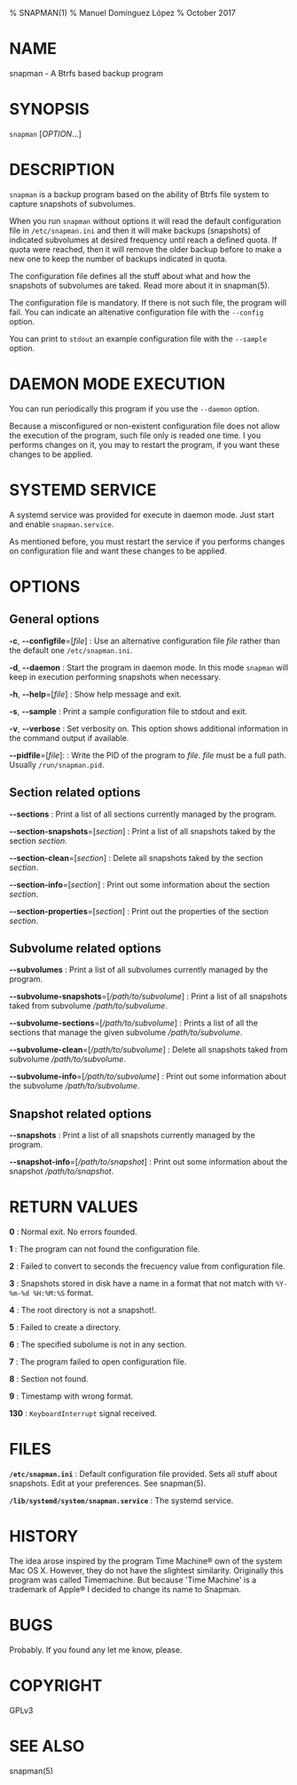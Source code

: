 % SNAPMAN(1)
% Manuel Domínguez López
% October 2017

# NAME

snapman - A Btrfs based backup program

# SYNOPSIS

`snapman` [*OPTION*...]

# DESCRIPTION

`snapman` is a backup program based on the ability of Btrfs file system to 
capture snapshots of subvolumes.

When you run `snapman` without options it will read the default 
configuration file in `/etc/snapman.ini` and then it will make 
backups (snapshots) of indicated subvolumes at desired frequency until
reach a defined quota. If quota were reached, then it will remove the older
backup before to make a new one to keep the number of backups indicated in
quota.

The configuration file defines all the stuff about what and how the 
snapshots of subvolumes are taked. Read more about it in snapman(5).

The configuration file is mandatory. If there is not such file, the 
program will fail. You can indicate an altenative configuration file
with the `--config` option.

You can print to `stdout` an example configuration file with the 
`--sample` option.

# DAEMON MODE EXECUTION

You can run periodically this program if you use the `--daemon` option.

Because a misconfigured or non-existent configuration file does not allow the 
execution of the program, such file only is readed one time. I you performs 
changes on it, you may to restart the program, if you want these changes to be 
applied.

# SYSTEMD SERVICE

A systemd service was provided for execute in daemon mode. Just start and 
enable `snapman.service`.

As mentioned before, you must restart the service if you performs changes on 
configuration file and want these changes to be applied.

# OPTIONS

## General options

**-c**, **--configfile**=[*file*]
:    Use an alternative configuration file *file* rather than the default one 
`/etc/snapman.ini`.

**-d**, **--daemon**
:    Start the program in daemon mode. In this mode `snapman` will keep in 
execution performing snapshots when necessary.

**-h**, **--help**=[*file*]
:    Show help message and exit.
  
**-s**, **--sample**
:    Print a sample configuration file to stdout and exit.
  
**-v**, **--verbose**
:    Set verbosity on. This option shows additional information in the command 
output if available.

**--pidfile**=[*file*]:
:    Write the PID of the program to *file*. *file* must be a full path. 
Usually `/run/snapman.pid`.


## Section related options

**--sections**
:   Print a list of all sections currently managed by the program.

**--section-snapshots**=[*section*]
:   Print a list of all snapshots taked by the section *section*.

**--section-clean**=[*section*]
:   Delete all snapshots taked by the section *section*.

**--section-info**=[*section*]
:   Print out some information about the section *section*.

**--section-properties**=[*section*]
:   Print out the properties of the section *section*.

## Subvolume related options

**--subvolumes**
:   Print a list of all subvolumes currently managed by the program.

**--subvolume-snapshots**=[*/path/to/subvolume*]
:   Print a list of all snapshots taked from subvolume */path/to/subvolume*.

**--subvolume-sections**=[*/path/to/subvolume*]
:   Prints a list of all the sections that manage the given subvolume
*/path/to/subvolume*.

**--subvolume-clean**=[*/path/to/subvolume*]
:   Delete all snapshots taked from subvolume */path/to/subvolume*.

**--subvolume-info**=[*/path/to/subvolume*]
:   Print out some information about the subvolume */path/to/subvolume*.

## Snapshot related options

**--snapshots**
:   Print a list of all snapshots currently managed by the program.

**--snapshot-info**=[*/path/to/snapshot*]
:   Print out some information about the snapshot */path/to/snapshot*.

# RETURN VALUES

**0**
:    Normal exit. No errors founded.

**1**
:    The program can not found the configuration file.
    
**2**
:    Failed to convert to seconds the frecuency value from configuration file.
    
**3**
:    Snapshots stored in disk have a name in a format that not match with 
`%Y-%m-%d %H:%M:%S` format.

**4**
:    The root directory is not a snapshot!.

**5**
:    Failed to create a directory.

**6**
:    The specified subolume is not in any section.

**7**
:    The program failed to open configuration file.

**8**
:    Section not found.

**9**
:    Timestamp with wrong format.

**130**
:    `KeyboardInterrupt` signal received.
    
# FILES

**`/etc/snapman.ini`**
:    Default configuration file provided. Sets all stuff about snapshots. Edit 
at your preferences. See snapman(5).
    
**`/lib/systemd/system/snapman.service`**
:    The systemd service.


# HISTORY

The idea arose inspired by the program Time Machine® own of the system Mac OS 
X. However, they do not have the slightest similarity. Originally this program 
was called Timemachine. But because 'Time Machine' is a trademark of Apple® I 
decided to change its name to Snapman.

# BUGS

Probably. If you found any let me know, please.


# COPYRIGHT

GPLv3


# SEE ALSO

snapman(5)

